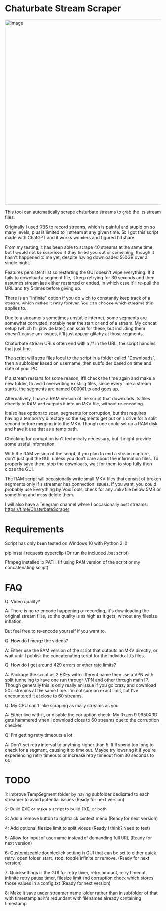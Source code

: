 # Chaturbate Stream Scraper
<img width="842" height="599" alt="image" src="https://github.com/user-attachments/assets/74372a60-fea5-4d32-9771-88b36c821cbe" />


This tool can automatically scrape chaturbate streams to grab the .ts stream files.

Originally I used OBS to record streams, which is painful and stupid on so many levels, plus is limited to 1 stream at any given time. So I got this script made with ChatGPT and it works wonders and figured I'd share.

From my testing, it has been able to scrape 40 streams at the same time, but I would not be surprised if they timed you out or something, though it hasn't happened to me yet, despite having downloaded 500GB over a single night.

Features persistent list so restarting the GUI doesn't wipe everything. If it fails to download a segment file, it keep retrying for 30 seconds and then assumes stream has either restarted or ended, in which case it'll re-pull the URL and try 5 times before giving up.

There is an "Infinite" option if you do wich to constantly keep track of a stream, which makes it retry forever. You can choose which streams this applies to.

Due to a streamer's sometimes unstable internet, some segments are somewhat corrupted, notably near the start or end of a stream. My concat setup (which I'll provide later) can scan for these, but including them doesn't cause any issues, it'll just appear glitchy at those segments.

Chaturbate stream URLs often end with a /? in the URL, the script handles that just fine.

The script will store files local to the script in a folder called "Downloads", then a subfolder based on username, then subfolder based on time and date of your PC.

If a stream restarts for some reason, it'll check the time again and make a new folder, to avoid overwriting existing files, since every time a stream starts, the segments are named 000001.ts and goes up.

Alternatively, I have a RAM version of the script that downloads .ts files directly to RAM and outputs it into an MKV file, without re-encoding.

It also has options to scan, segments for corruption, but that requires having a temporary directory so the segments get put on a drive for a split second before merging into the MKV. Though one could set up a RAM disk and have it use that as a temp path.

Checking for corruption isn't technically necessary, but it might provide some useful information.

With the RAM version of the script, if you plan to end a stream capture, don't just quit the GUI, unless you don't care about the information files. To properly save them, stop the downloads, wait for them to stop fully then close the GUI.

The RAM script will occasionally write small MKV files that consist of broken segments only if a streamer has connection issues. If you want, you could probably use Everything by VoidTools, check for any .mkv file below 5MB or something and mass delete them.

I will also have a Telegram channel where I occasionally post streams: https://t.me/ChaturbateScraper


# Requirements
Script has only been tested on Windows 10 with Python 3.10

pip install requests pyperclip (Or run the included .bat script)

Ffmpeg installed to PATH (If using RAM version of the script or my concatenating script)


# FAQ
Q: Video quality?

A: There is no re-encode happening or recording, it's downloading the original stream files, so the quality is as high as it gets, without any filesize inflation.

But feel free to re-encode yourself if you want to.

Q: How do I merge the videos?

A: Either use the RAM version of the script that outputs an MKV directly, or wait until I publish the concatenating script for the individual .ts files.

Q: How do I get around 429 errors or other rate limits?

A: Package the script as 2 EXEs with different name then use a VPN with split tunneling to have one run through VPN and other through main IP.
Though generally this is only really an issue if you go crazy and download 50+ streams at the same time. I'm not sure on exact limit, but I've encountered it at close to 60 streams.

Q: My CPU can't take scraping as many streams as you

A: Either live with it, or disable the corruption check. My Ryzen 9 9950X3D gets hammered when I download close to 60 streams due to the corruption checker.

Q: I'm getting retry timeouts a lot

A: Don't set retry interval to anything higher than 5. It'll spend too long to check for a segment, causing it to time out. Maybe try lowering it if you're experiencing retry timeouts or increase retry timeout from 30 seconds to 60.


# TODO
1: Improve TempSegment folder by having subfolder dedicated to each streamer to avoid potential issues (Ready for next version)

2: Build EXE or make a script to build EXE, or both

3: Add a remove button to rightclick context menu (Ready for next version)

4: Add optional filesize limit to split videos (Ready I think? Need to test)

5: Allow for input of username instead of demanding full URL (Ready for next version)

6: Customizeable doubleclick setting in GUI that can be set to either quick retry, open folder, start, stop, toggle infinite or remove. (Ready for next version)

7: Quicksettings in the GUI for retry timer, retry amount, retry timeout, infinite retry pause timer, filesize limit and corruption check which stores those values in a config.txt (Ready for next version)

8: Make it save under streamer name folder rather than in subfolder of that with timestamp as it's redundant with filenames already containing timestamp
